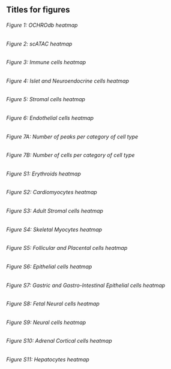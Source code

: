 ## Titles for figures

###### Figure 1:   OCHROdb heatmap
###### Figure 2:   scATAC heatmap
###### Figure 3:   Immune cells heatmap
###### Figure 4:   Islet and Neuroendocrine cells heatmap
###### Figure 5:   Stromal cells heatmap
###### Figure 6:   Endothelial cells heatmap
###### Figure 7A:  Number of peaks per category of cell type
###### Figure 7B:  Number of cells per category of cell type
###### Figure S1:  Erythroids heatmap
###### Figure S2:  Cardiomyocytes heatmap
###### Figure S3:  Adult Stromal cells heatmap
###### Figure S4:  Skeletal Myocytes heatmap
###### Figure S5:  Follicular and Placental cells heatmap
###### Figure S6:  Epithelial cells heatmap
###### Figure S7:  Gastric and Gastro-Intestinal Epithelial cells heatmap
###### Figure S8:  Fetal Neural cells heatmap
###### Figure S9:  Neural cells heatmap
###### Figure S10: Adrenal Cortical cells heatmap
###### Figure S11: Hepatocytes heatmap
